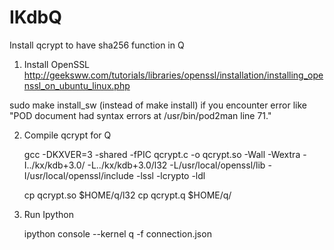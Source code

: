# IKdbQ

Install qcrypt to have sha256 function in Q 

1. Install OpenSSL
http://geeksww.com/tutorials/libraries/openssl/installation/installing_openssl_on_ubuntu_linux.php

sudo make install_sw (instead of make install) if you encounter error
like "POD document had syntax errors at /usr/bin/pod2man line 71."

2. Compile qcrypt for Q

	gcc -DKXVER=3 -shared -fPIC qcrypt.c -o qcrypt.so -Wall -Wextra -I../kx/kdb+3.0/ -L../kx/kdb+3.0/l32 -L/usr/local/openssl/lib -I/usr/local/openssl/include -lssl -lcrypto -ldl

	cp qcrypt.so $HOME/q/l32
	cp qcrypt.q $HOME/q/

3. Run Ipython

	ipython console --kernel q -f connection.json 
